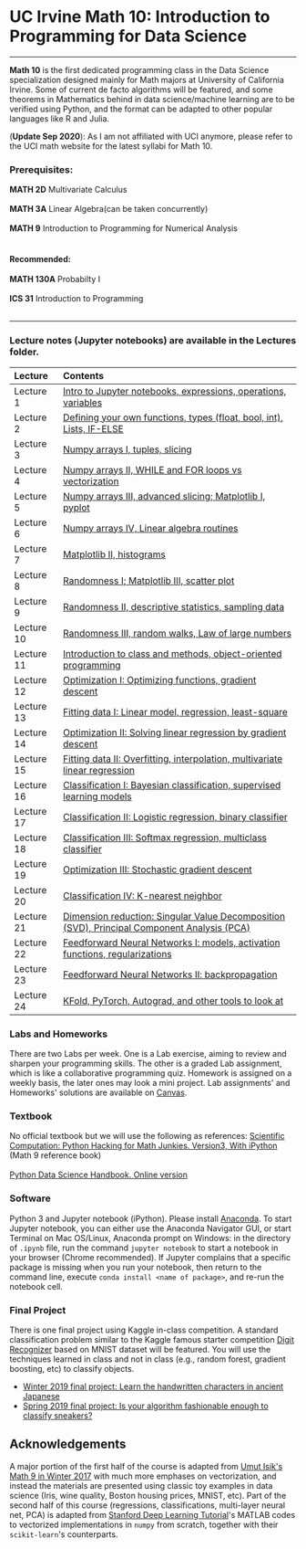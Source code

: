 # UC Irvine Math 10:  Introduction to Programming for Data Science

---------------------------------------------------------

**Math 10** is the first dedicated programming class in the Data Science specialization designed mainly for Math majors at University of California Irvine. Some of current de facto algorithms will be featured, and some theorems in Mathematics behind in data science/machine learning are to be verified using Python, and the format can be adapted to other popular languages like R and Julia.

(**Update Sep 2020**): As I am not affiliated with UCI anymore, please refer to the UCI math website for the latest syllabi for Math 10.

### Prerequisites: 
**MATH 2D** Multivariate Calculus
<br><br>
**MATH 3A** Linear Algebra(can be taken concurrently)
<br><br>
**MATH 9** Introduction to Programming for Numerical Analysis
<br><br>
#### Recommended: 
**MATH 130A** Probabilty I
<br><br>
**ICS 31** Introduction to Programming 
<br><br>

----

### Lecture notes (Jupyter notebooks) are available in the Lectures folder.

| Lecture    | Contents |
|:----------|:--------|
|  Lecture 1 | [Intro to Jupyter notebooks, expressions, operations, variables](https://nbviewer.jupyter.org/github/scaomath/UCI-Math10/blob/master/Lectures/Lecture-01-introduction.ipynb) |
|  Lecture 2 | [Defining your own functions, types (float, bool, int), Lists, IF-ELSE](https://nbviewer.jupyter.org/github/scaomath/UCI-Math10/blob/master/Lectures/Lecture-02-Variables-and-Functions.ipynb)  |
|  Lecture 3 | [Numpy arrays I, tuples, slicing](https://nbviewer.jupyter.org/github/scaomath/UCI-Math10/blob/master/Lectures/Lecture-03-Numpy.ipynb) |
|  Lecture 4 | [Numpy arrays II, WHILE and FOR loops vs vectorization](https://nbviewer.jupyter.org/github/scaomath/UCI-Math10/blob/master/Lectures/Lecture-04-Loops-vs-Vectorization.ipynb) |
|  Lecture 5 | [Numpy arrays III, advanced slicing; Matplotlib I, pyplot](https://nbviewer.jupyter.org/github/scaomath/UCI-Math10/blob/master/Lectures/Lecture-05-Matplotlib.ipynb) |
|  Lecture 6 | [Numpy arrays IV, Linear algebra routines](https://nbviewer.jupyter.org/github/scaomath/UCI-Math10/blob/master/Lectures/Lecture-06-Linear-Algebra.ipynb) |
|  Lecture 7 | [Matplotlib II, histograms](https://nbviewer.jupyter.org/github/scaomath/UCI-Math10/blob/master/Lectures/Lecture-07-Histogram.ipynb)|
|  Lecture 8 | [Randomness I; Matplotlib III, scatter plot](https://nbviewer.jupyter.org/github/scaomath/UCI-Math10/blob/master/Lectures/Lecture-08-Randomness.ipynb)|
|  Lecture 9 | [Randomness II, descriptive statistics, sampling data](https://nbviewer.jupyter.org/github/scaomath/UCI-Math10/blob/master/Lectures/Lecture-09-Statistics.ipynb)|
|  Lecture 10 | [Randomness III, random walks, Law of large numbers](https://nbviewer.jupyter.org/github/scaomath/UCI-Math10/blob/master/Lectures/Lecture-10-Random-Walks.ipynb)|
|  Lecture 11 | [Introduction to class and methods, object-oriented programming](https://nbviewer.jupyter.org/github/scaomath/UCI-Math10/blob/master/Lectures/Lecture-11-Class.ipynb) |
|  Lecture 12 | [Optimization I: Optimizing functions, gradient descent](https://nbviewer.jupyter.org/github/scaomath/UCI-Math10/blob/master/Lectures/Lecture-12-Gradient-Descent.ipynb)|
|  Lecture 13 | [Fitting data I: Linear model, regression, least-square](https://nbviewer.jupyter.org/github/scaomath/UCI-Math10/blob/master/Lectures/Lecture-13-Linear-Regression.ipynb)|
|  Lecture 14 | [Optimization II: Solving linear regression by gradient descent](https://nbviewer.jupyter.org/github/scaomath/UCI-Math10/blob/master/Lectures/Lecture-14-Linear-Regression-II.ipynb)|
|  Lecture 15 | [Fitting data II: Overfitting, interpolation, multivariate linear regression](https://nbviewer.jupyter.org/github/scaomath/UCI-Math10/blob/master/Lectures/Lecture-15-Overfitting.ipynb)|
|  Lecture 16 | [Classification I: Bayesian classification, supervised learning models](https://nbviewer.jupyter.org/github/scaomath/UCI-Math10/blob/master/Lectures/Lecture-16-Classification-I.ipynb)|
|  Lecture 17 | [Classification II: Logistic regression, binary classifier](https://nbviewer.jupyter.org/github/scaomath/UCI-Math10/blob/master/Lectures/Lecture-17-Classification-II-Binary.ipynb)|
|  Lecture 18 | [Classification III: Softmax regression, multiclass classifier](https://nbviewer.jupyter.org/github/scaomath/UCI-Math10/blob/master/Lectures/Lecture-18-Classification-III-Multiclass.ipynb)|
|  Lecture 19 | [Optimization III: Stochastic gradient descent](https://nbviewer.jupyter.org/github/scaomath/UCI-Math10/blob/master/Lectures/Lecture-19-Stochastic-Gradient-Descent.ipynb)|
|  Lecture 20 | [Classification IV: K-nearest neighbor](https://nbviewer.jupyter.org/github/scaomath/UCI-Math10/blob/master/Lectures/Lecture-20-K-Nearest-Neighbor.ipynb)|
|  Lecture 21 | [Dimension reduction: Singular Value Decomposition (SVD), Principal Component Analysis (PCA)](https://nbviewer.jupyter.org/github/scaomath/UCI-Math10/blob/master/Lectures/Lecture-21-Principal-Component-Analysis.ipynb)|
|  Lecture 22 | [Feedforward Neural Networks I: models, activation functions, regularizations](https://github.com/scaomath/UCI-Math10/blob/master/Lectures/Lecture-22-Neural-Network-I.ipynb) |
|  Lecture 23 | [Feedforward Neural Networks II: backpropagation](https://github.com/scaomath/UCI-Math10/blob/master/Lectures/Lecture-23-Neural-Network-II.ipynb) |
|  Lecture 24 | [KFold, PyTorch, Autograd, and other tools to look at](https://nbviewer.jupyter.org/github/scaomath/UCI-Math10/blob/master/Lectures/Lecture-24-Advanced-Tricks.ipynb) |


### Labs and Homeworks
There are two Labs per week. One is a Lab exercise, aiming to review and sharpen your programming skills. 
The other is a graded Lab assignment, which is like a collaborative programming quiz.
Homework is assigned on a weekly basis, the later ones may look a mini project.
Lab assignments' and Homeworks' solutions are available on [Canvas](https://canvas.eee.uci.edu).


### Textbook
No official textbook but we will use the following as references:
[Scientific Computation: Python Hacking for Math Junkies. Version3, With iPython](https://github.com/biomathman/python-book/) (Math 9 reference book)
<br><br>
[Python Data Science Handbook. Online version](https://jakevdp.github.io/PythonDataScienceHandbook/)


### Software
Python 3 and Jupyter notebook (iPython). Please install [Anaconda](https://www.anaconda.com/download). To start Jupyter notebook, you can either use the Anaconda Navigator GUI, or start Terminal on Mac OS/Linux, Anaconda prompt on Windows: in the directory of `.ipynb` file, run the command `jupyter notebook` to start a notebook in your browser (Chrome recommended). If Jupyter complains that a specific package is missing when you 
run your notebook, then return to the command line, execute `conda install <name of package>`, and re-run the notebook cell. 

### Final Project
There is one final project using Kaggle in-class competition. 
A standard classification problem similar to the Kaggle famous starter competition [Digit Recognizer](https://www.kaggle.com/c/digit-recognizer) based on MNIST dataset will be featured. You will use the techniques learned in class and not in class (e.g., random forest, gradient boosting, etc) to classify objects.
* [Winter 2019 final project: Learn the handwritten characters in ancient Japanese](https://www.kaggle.com/c/uci-math-10-winter2019)
* [Spring 2019 final project: Is your algorithm fashionable enough to classify sneakers?](https://www.kaggle.com/c/uci-math10-spring2019)

## Acknowledgements 
A major portion of the first half of the course is adapted from [Umut Isik's Math 9 in Winter 2017](https://www.math.uci.edu/~isik/teaching/17W_MATH9/index.html) with much more emphases on vectorization, and instead the materials are presented using classic toy examples in data science (Iris, wine quality, Boston housing prices, MNIST, etc). Part of the second half of this course (regressions, classifications, multi-layer neural net, PCA) is adapted from [Stanford Deep Learning Tutorial](http://ufldl.stanford.edu/tutorial/)'s MATLAB codes to vectorized implementations in `numpy` from scratch, together with their `scikit-learn`'s counterparts.

